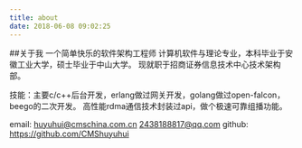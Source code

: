 ```yaml
---
title: about
date: 2018-06-08 09:02:25
---
```

##关于我
一个简单快乐的软件架构工程师
计算机软件与理论专业，本科毕业于安徽工业大学，硕士毕业于中山大学。
现就职于招商证券信息技术中心技术架构部。

技能：主要c/c++后台开发，erlang做过网关开发，golang做过open-falcon，beego的二次开发。
高性能rdma通信技术封装过api，做个极速可靠组播功能。

email: huyuhui@cmschina.com.cn  2438188817@qq.com
github: https://github.com/CMShuyuhui
